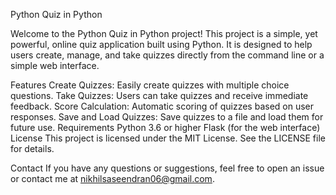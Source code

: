 Python Quiz in Python


Welcome to the Python Quiz in Python project! This project is a simple, yet powerful, online quiz application built using Python. It is designed to help users create, manage, and take quizzes directly from the command line or a simple web interface.

Features
Create Quizzes: Easily create quizzes with multiple choice questions.
Take Quizzes: Users can take quizzes and receive immediate feedback.
Score Calculation: Automatic scoring of quizzes based on user responses.
Save and Load Quizzes: Save quizzes to a file and load them for future use.
Requirements
Python 3.6 or higher
Flask (for the web interface)
License
This project is licensed under the MIT License. See the LICENSE file for details.

Contact
If you have any questions or suggestions, feel free to open an issue or contact me at nikhilsaseendran06@gmail.com.

